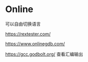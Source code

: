 # Online
可以自由切换语言


<https://rextester.com/>


<https://www.onlinegdb.com/>


<https://gcc.godbolt.org/>
查看汇编输出
